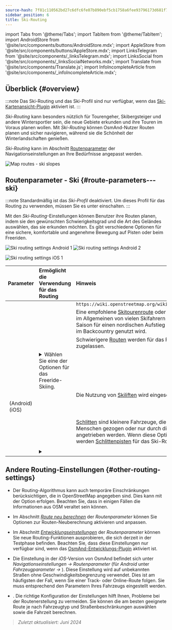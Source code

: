 ```yaml
---
source-hash: 7f81c110562bd27c6dfc6fe07b890ebf5cb1758a6fee93796173d681f752db77
sidebar_position: 6
title: Ski-Routing
---
```

import Tabs from '@theme/Tabs';
import TabItem from '@theme/TabItem';
import AndroidStore from '@site/src/components/buttons/AndroidStore.mdx';
import AppleStore from '@site/src/components/buttons/AppleStore.mdx';
import LinksTelegram from '@site/src/components/_linksTelegram.mdx';
import LinksSocial from '@site/src/components/_linksSocialNetworks.mdx';
import Translate from '@site/src/components/Translate.js';
import InfoIncompleteArticle from '@site/src/components/_infoIncompleteArticle.mdx';



## Überblick {#overview}

:::note
Das Ski-Routing und das Ski-Profil sind nur verfügbar, wenn das [Ski-Kartenansicht-Plugin](../../plugins/ski-maps.md) aktiviert ist.
:::

*Ski-Routing* kann besonders nützlich für Tourengeher, Skibergsteiger und andere Wintersportler sein, die neue Gebiete erkunden und ihre Touren im Voraus planen wollen. Mit *Ski-Routing* können OsmAnd-Nutzer Routen planen und sicher navigieren, während sie die Schönheit der Winterlandschaften genießen.

*Ski-Routing* kann im Abschnitt [Routenparameter](../guidance/navigation-settings.md#route-parameters) der Navigationseinstellungen an Ihre Bedürfnisse angepasst werden.

![Map routes - ski slopes](@site/static/img/navigation/routing/ski_routing_overview.png)


## Routenparameter - Ski {#route-parameters---ski}

:::note
Standardmäßig ist das *Ski-Profil* deaktiviert. Um dieses Profil für das Routing zu verwenden, müssen Sie es unter *<Translate android="true" ids="shared_string_menu,shared_string_settings,application_profiles"/>* einschalten.
:::

Mit den *Ski-Routing*-Einstellungen können Benutzer ihre Routen planen, indem sie den gewünschten Schwierigkeitsgrad und die Art des Geländes auswählen, das sie erkunden möchten. Es gibt verschiedene Optionen für eine sichere, komfortable und angenehme Bewegung auf Pisten oder beim Freeriden.

<Tabs groupId="operating-systems" queryString="operating-systems">

<TabItem value="android" label="Android">

![Ski routing settings Android 1](@site/static/img/navigation/routing/skiing_routing_1_andr.png) ![Ski routing settings Android 2](@site/static/img/navigation/routing/skiing_routing_2_andr.png)

</TabItem>

<TabItem value="ios" label="iOS">

![Ski routing settings iOS 1](@site/static/img/navigation/routing/skiing_routing_ios_1.png)

</TabItem>

</Tabs>

| Parameter | Ermöglicht die Verwendung für das Routing | Hinweis |
|:------------|:---------------|:---------------|
|*<Translate android="true" ids="routing_attr_allow_skating_only_name"/>* | <Translate android="true" ids="routing_attr_allow_skating_only_description"/> | `https://wiki.openstreetmap.org/wiki/Piste_Maps#Type` |
|*<Translate android="true" ids="app_mode_ski_touring"/>* | <Translate android="true" ids="routing_attr_piste_type_skitour_description"/> | Eine empfohlene [Skitourenroute](https://wiki.openstreetmap.org/wiki/Piste_Maps#Type) oder ein Gebiet, das im Allgemeinen von vielen Skifahrern während einer Saison für einen nordischen Aufstieg und eine Abfahrt im Backcountry genutzt wird. |
|*<Translate android="true" ids="routing_attr_allow_advanced_name"/>* | <Translate android="true" ids="routing_attr_allow_advanced_description"/> | Schwierigere [Routen](https://wiki.openstreetmap.org/wiki/Piste_Maps#Difficulty) werden für das Routing zugelassen. |
|*<Translate android="true" ids="routing_attr_freeride_policy_name"/>* | <details><summary> Wählen Sie eine der Optionen für das Freeride-Skiing. </summary>![Off piste Android](@site/static/img/navigation/routing/offpiste_android.png) </details> | |
|*<Translate android="true" ids="routing_attr_piste_type_downhill_name"/>* | <Translate android="true" ids="routing_attr_piste_type_downhill_description"/> | Die Nutzung von [Skiliften](https://wiki.openstreetmap.org/wiki/Piste_Maps#Ski_lifts) wird eingeschaltet |
|*<Translate android="true" ids="routing_attr_piste_type_nordic_name"/>*&nbsp;(Android) *<Translate ios="true" ids="routeInfo_piste_type_name"/>*&nbsp;(iOS) | <Translate android="true" ids="routing_attr_piste_type_nordic_description"/>| |
|*<Translate android="true" ids="routing_attr_allow_classic_only_name"/>* | <Translate android="true" ids="routing_attr_allow_classic_only_description"/>| |
|*<Translate android="true" ids="routing_attr_allow_expert_name"/>* | <Translate android="true" ids="routing_attr_allow_expert_description"/>| |
|*<Translate android="true" ids="routing_attr_piste_type_sled_name"/>* | <Translate android="true" ids="routing_attr_piste_type_sled_description"/> | [Schlitten](https://wiki.openstreetmap.org/wiki/Piste_Maps#Type) sind kleinere Fahrzeuge, die von einem Menschen gezogen oder nur durch die Schwerkraft angetrieben werden. Wenn diese Option aktiviert ist, werden [Schlittenpisten](https://wiki.openstreetmap.org/wiki/Piste_Maps#Type) für das Ski-Routing verwendet |
|*<Translate android="true" ids="routing_attr_allow_intermediate_name"/>* | <Translate android="true" ids="routing_attr_allow_intermediate_description"/>| |
|*<Translate android="true" ids="routing_attr_difficulty_preference_name"/>* | <details><summary> <Translate android="true" ids="routing_attr_difficulty_preference_description"/> </summary>![Off piste Android](@site/static/img/navigation/routing/offpiste_android.png) </details> | |


## Andere Routing-Einstellungen {#other-routing-settings}

- Der Routing-Algorithmus kann auch temporäre Einschränkungen berücksichtigen, die in OpenStreetMap angegeben sind. Dies kann mit der Option *[<Translate android="true" ids="temporary_conditional_routing"/>](../routing/osmand-routing.md#consider-temporary-limitations)* erfolgen. Beachten Sie, dass in einigen Fällen die Informationen aus OSM veraltet sein können.

- Im Abschnitt [*Route neu berechnen*](../../navigation/guidance/navigation-settings.md#recalculate-route) der *Routenparameter* können Sie Optionen zur Routen-Neuberechnung aktivieren und anpassen.

- Im Abschnitt [*Entwicklungseinstellungen*](../guidance/navigation-settings.md#development-settings) der *Routenparameter* können Sie neue Routing-Funktionen ausprobieren, die sich derzeit in der Testphase befinden. Beachten Sie, dass diese Einstellungen nur verfügbar sind, wenn das [OsmAnd-Entwicklungs-Plugin](../../plugins/development.md) aktiviert ist.

- Die Einstellung *[<Translate ios="true" ids="road_speeds"/>](../guidance/navigation-settings.md#road-speeds)* in der *iOS*-Version von OsmAnd befindet sich unter *Navigationseinstellungen → Routenparameter* (für *Android* unter *Fahrzeugparameter → [<Translate android="true" ids="default_speed_setting_title"/>](../guidance/navigation-settings.md#default-speed--road-speeds)*). Diese Einstellung wird auf unbekannten Straßen ohne Geschwindigkeitsbegrenzung verwendet. Dies ist am häufigsten der Fall, wenn Sie einer Track- oder Online-Route folgen. Sie muss entsprechend den Parametern Ihres Fahrzeugs eingestellt werden.

- *[<Translate ios="true" ids="vehicle_parameters"/>](../guidance/navigation-settings.md#vehicle-parameters)*. Die richtige Konfiguration der Einstellungen hilft Ihnen, Probleme bei der Routenerstellung zu vermeiden. Sie können die am besten geeignete Route je nach Fahrzeugtyp und Straßenbeschränkungen auswählen sowie die Fahrzeit berechnen.

> *Zuletzt aktualisiert: Juni 2024*